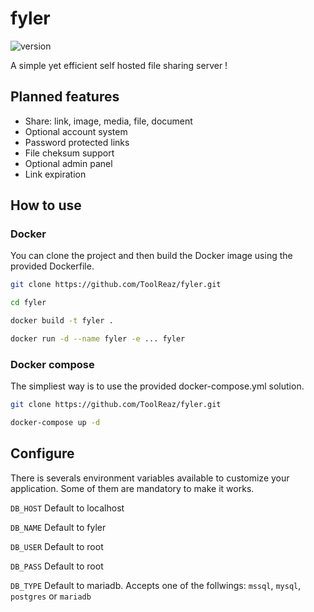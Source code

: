 # fyler

![version](https://img.shields.io/badge/version-0.0.2--alpha-brightgreen)

A simple yet efficient self hosted file sharing server !

## Planned features

- Share: link, image, media, file, document
- Optional account system
- Password protected links
- File cheksum support
- Optional admin panel
- Link expiration

## How to use

### Docker

You can clone the project and then build the Docker image using the provided Dockerfile.

```bash
git clone https://github.com/ToolReaz/fyler.git

cd fyler

docker build -t fyler .

docker run -d --name fyler -e ... fyler
```

### Docker compose

The simpliest way is to use the provided docker-compose.yml solution.

```bash
git clone https://github.com/ToolReaz/fyler.git

docker-compose up -d
```

## Configure

There is severals environment variables available to customize your application. Some of them are mandatory to make it works.

`DB_HOST` Default to localhost

`DB_NAME` Default to fyler

`DB_USER` Default to root

`DB_PASS` Default to root

`DB_TYPE` Default to mariadb. Accepts one of the follwings: `mssql`, `mysql`, `postgres` or `mariadb`
